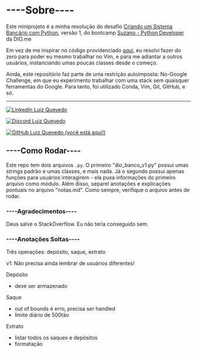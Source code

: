 # ----Sobre----

Este miniprojeto é a minha resolução do desafio [Criando um Sistema Bancário com Python](https://github.com/digitalinnovationone/trilha-python-dio/blob/main/00%20-%20Fundamentos/desafio.py), versão 1, do bootcamp [Suzano - Python Developer](https://web.dio.me/track/suzano-python-developer) da DIO.me

Em vez de me inspirar no código providenciado [aqui](https://github.com/digitalinnovationone/trilha-python-dio/blob/main/00%20-%20Fundamentos/desafio.py), eu resolvi fazer do zero para poder eu mesmo trabalhar no Vim, e para me adiantar a outros usuários, instanciando umas poucas classes desde o começo.

Ainda, este repositório faz parte de uma restrição autoimposta: No-Google Challenge, em que eu experimento trabalhar com uma stack sem quaisquer ferramentas do Google. Para tanto, foi utilizado Conda, Vim, Git, GitHub, e só.

----

[![LinkedIn Luiz Quevedo](https://img.shields.io/badge/LinkedIn-0077B5?style=for-the-badge&logo=linkedin&logoColor=white)](https://www.linkedin.com/in/luiz-quevedo/)

[![Discord Luiz Quevedo](https://img.shields.io/badge/Discord-7289DA?style=for-the-badge&logo=discord&logoColor=white)](https://discord.com/channels/@qvedo/)

[![GitHub Luiz Quevedo (você está aqui!)](https://img.shields.io/badge/GitHub-100000?style=for-the-badge&logo=github&logoColor=white)](https://github.com/luizquevedo)

## ----Como Rodar----

Este repo tem dois arquivos `.py`. O primeiro "dio_banco_v1.py" possui umas strings padrão e umas classes, e mais nada. Já o segundo possui apenas funções para usuários interagirem - ela puxa informações do primeiro arquivo como módulo. Além disso, separei anotações e explicações pontuais no arquivo "notas.md".
Como sempre, verifique o arquivo antes de rodar.

### ----Agradecimentos----

Deus salve o StackOverflow. Eu não teria conseguido sem.

### ----Anotações Soltas----

Três operações: depósito, saque, extrato

v1: Não precisa ainda lembrar de usuários diferentes!

Depósito
- deve ser armazenado

Saque
- out of bounds é erro, precisa ser handled
- limite diário de 500tão

Extrato
- listar todos os saques e depósitos
- formatação
